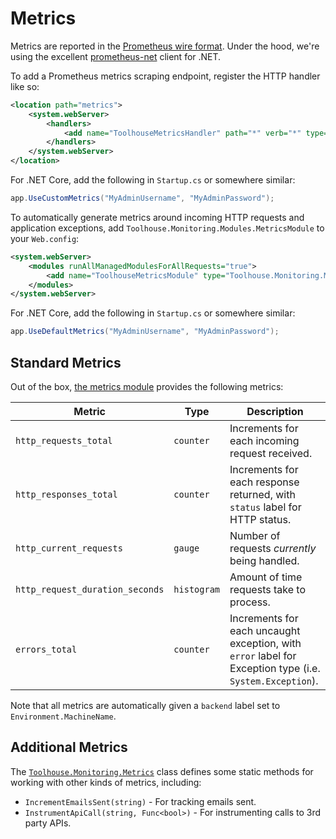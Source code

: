 # Metrics

Metrics are reported in the [Prometheus wire format](http://prometheus.io). Under the hood, we're using the excellent [prometheus-net](https://github.com/andrasm/prometheus-net) client for .NET.

To add a Prometheus metrics scraping endpoint, register the HTTP handler like so:

```xml
<location path="metrics">
    <system.webServer>
        <handlers>
            <add name="ToolhouseMetricsHandler" path="*" verb="*" type="Toolhouse.Monitoring.MetricsEndpointHandler, Toolhouse.Monitoring"/>
        </handlers>
    </system.webServer>
</location>
```

For .NET Core, add the following in `Startup.cs` or somewhere similar:

```csharp
app.UseCustomMetrics("MyAdminUsername", "MyAdminPassword");
```

To automatically generate metrics around incoming HTTP requests and application exceptions, add `Toolhouse.Monitoring.Modules.MetricsModule` to your `Web.config`:

```xml
<system.webServer>
    <modules runAllManagedModulesForAllRequests="true">
        <add name="ToolhouseMetricsModule" type="Toolhouse.Monitoring.Modules.MetricsModule, Toolhouse.Monitoring"/>
    </modules>
</system.webServer>
```

For .NET Core, add the following in `Startup.cs` or somewhere similar:

```csharp
app.UseDefaultMetrics("MyAdminUsername", "MyAdminPassword");
```

## Standard Metrics

Out of the box, [the metrics module](./Toolhouse.Metrics/Modules/MetricsModule.cs) provides the following metrics:

|              Metric             |     Type    |                                               Description                                                |
|---------------------------------|-------------|----------------------------------------------------------------------------------------------------------|
| `http_requests_total`           | `counter`   | Increments for each incoming request received.                                                           |
| `http_responses_total`          | `counter`   | Increments for each response returned, with `status` label for HTTP status.                              |
| `http_current_requests`         | `gauge`     | Number of requests *currently* being handled.                                                            |
| `http_request_duration_seconds` | `histogram` | Amount of time requests take to process.                                                                 |
| `errors_total`                  | `counter`   | Increments for each uncaught exception, with `error` label for Exception type (i.e. `System.Exception`). |

Note that all metrics are automatically given a `backend` label set to `Environment.MachineName`.

## Additional Metrics

The [`Toolhouse.Monitoring.Metrics`](../Toolhouse.Monitoring/Metrics.cs) class defines some static methods for working with other kinds of metrics, including:

- `IncrementEmailsSent(string)` - For tracking emails sent.
- `InstrumentApiCall(string, Func<bool>)` - For instrumenting calls to 3rd party APIs.
